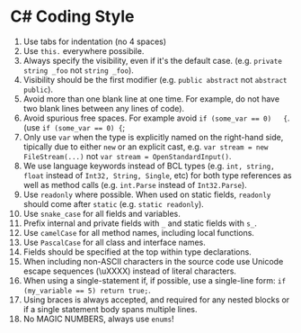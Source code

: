 # C# Coding Style
1. Use tabs for indentation (no 4 spaces)
2. Use `this.` everywhere possibile.
3. Always specify the visibility, even if it's the default case. (e.g. `private string _foo` not `string _foo`).
4. Visibility should be the first modifier (e.g. `public abstract` not `abstract public`).
5. Avoid more than one blank line at one time. For example, do not have two blank lines between any lines of code).
6. Avoid spurious free spaces. For example avoid `if (some_var == 0)   {`. (use `if (some_var == 0) {`;
7. Only use `var` when the type is explicitly named on the right-hand side, tipically due to either `new` or an explicit cast, e.g. `var stream = new FileStream(...)` not `var stream = OpenStandardInput()`.
8. We use language keywords instead of BCL types (e.g. `int, string, float` instead of `Int32, String, Single`, etc) for both type references as well as method calls (e.g. `int.Parse` instead of `Int32.Parse`).
9. Use `readonly` where possible. When used on static fields, `readonly` should come after `static` (e.g. `static readonly`).
9. Use `snake_case` for all fields and variables.
10. Prefix internal and private fields with `_` and static fields with `s_`.
11. Use `camelCase` for all method names, including local functions. 
12. Use `PascalCase` for all class and interface names.
13. Fields should be specified at the top within type declarations.
14. When including non-ASCII characters in the source code use Unicode escape sequences (\uXXXX) instead of literal characters.
15. When using a single-statement if, if possible, use a single-line form: `if (my_variable == 5) return true;`.
16. Using braces is always accepted, and required for any nested blocks or if a single statement body spans multiple lines.
17. No MAGIC NUMBERS, always use `enums`!